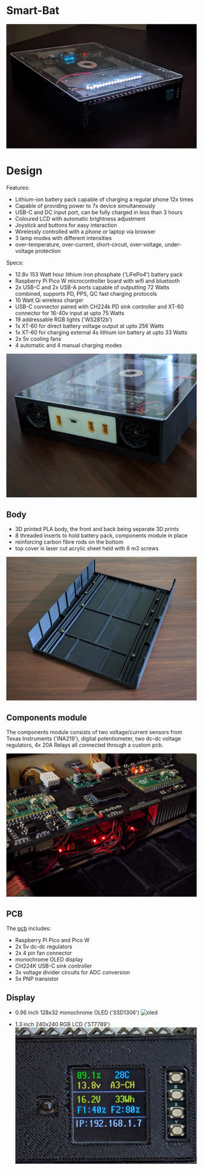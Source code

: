 # Smart-Bat

![intro](picture/PXL_20231012_155246602.NIGHT~2.jpg)

# Design
Features:
- Lithium-ion battery pack capable of charging a regular phone 12x times
- Capable of providing power to 7x device simultaneously
- USB-C and DC input port, can be fully charged in less than 3 hours
- Coloured LCD with automatic brightness adjustment
- Joystick and buttons for easy interaction
- Wirelessly controlled with a phone or laptop via browser
- 3 lamp modes with different intensities
- over-temperature, over-current, short-circuit, over-voltage, under-voltage protection

Specs:
- 12.8v 153 Watt hour lithium iron phosphate ('LiFePo4') battery pack
- Raspberry Pi Pico W microcontroller board with wifi and bluetooth
- 2x USB-C and 2x USB-A ports capable of outputting 72 Watts combined, supports PD, PPS, QC fast charging protocols
- 10 Watt Qi wireless charger
- USB-C connector paired with CH224k PD sink controller and XT-60 connector for 16-40v input at upto 75 Watts
- 19 addressable RGB lights ('WS2812b')
- 1x XT-60 for direct battery voltage output at upto 256 Watts
- 1x XT-60 for charging external 4s lithium ion battery at upto 33 Watts
- 2x 5v cooling fans
- 4 automatic and 4 manual charging modes 

![back view](picture/PXL_20230528_164307744.jpg)
## Body
- 3D printed PLA body, the front and back being seperate 3D prints
- 8 threaded inserts to hold battery pack, components module in place
- reinforcing carbon fibre rods on the bottom 
- top cover is laser cut acrylic sheet held with 8 m3 screws

![main body view](picture/PXL_20230427_144759748.jpg)

## Components module
The components module consists of two voltage/current sensors from Texas Instruments ('INA219'), digital potentiometer, two dc-dc voltage regulators, 4x 20A Relays all connected through a custom pcb.

![components module](picture/PXL_20230902_114550286.jpg)

## PCB
The [pcb](https://github.com/supreeet/Smart-Bat/tree/a5d27a213e3fed6b2bf3b1258488c426cedcd1ec/pcb) includes:
- Raspberry Pi Pico and Pico W
- 2x 5v dc-dc regulators
- 2x 4 pin fan connector
- monochrome OLED display
- CH224K USB-C sink controller
- 3x voltage divider circuits for ADC conversion
- 5x PNP transistor


## Display

- 0.96 inch 128x32 monochrome OLED ('SSD1306')
  ![oled](picture/PXL_20231009_084727147.MP.jpg)


- 1.3 inch 240x240 RGB LCD ('ST7789')
  ![lcd](picture/PXL_20231016_141914945.jpg)
  
